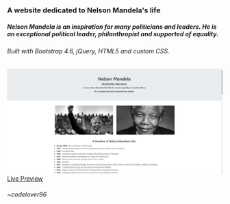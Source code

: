 ### A website dedicated to Nelson Mandela's life

##### Nelson Mandela is an inspiration for many politicians and leaders. He is an exceptional political leader, philanthropist and supported of equality. 

###### Built with Bootstrap 4.6, jQuery, HTML5 and custom CSS.
![A preview of the result](https://github.com/codelover96/nelson_mandela/blob/master/images/preview.JPG)
[Live Preview](https://priceless-yonath-b42789.netlify.app/)
###### ~codelover96
